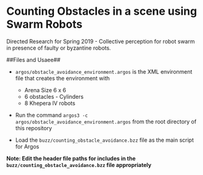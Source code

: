 # Counting Obstacles in a scene using Swarm Robots
Directed Research for Spring 2019 - Collective perception for robot swarm in presence of faulty or byzantine robots. 

##Files and Usaee##

* `argos/obstacle_avoidance_environment.argos` is the XML environment file that creates the environment with
	- Arena Size  6 x 6
	- 6 obstacles - Cylinders
	- 8 Khepera IV robots

* Run the command `argos3 -c argos/obstacle_avoidance_environment.argos` from the root directory of this repository
* Load the `buzz/counting_obstacle_avoidance.bzz` file as the main script for Argos

**Note: Edit the header file paths for includes in the `buzz/counting_obstacle_avoidance.bzz` file appropriately** 